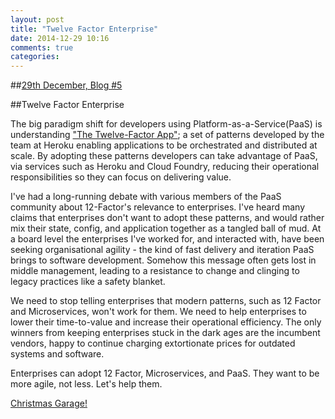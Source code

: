 ```yaml
---
layout: post
title: "Twelve Factor Enterprise"
date: 2014-12-29 10:16
comments: true
categories: 
---
```

##[29th December, Blog #5](http://blog.hatofmonkeys.com/blog/2014/12/25/the-twelve-blogs-of-christmas/)

##Twelve Factor Enterprise

The big paradigm shift for developers using Platform-as-a-Service(PaaS) is understanding ["The Twelve-Factor App"](http://12factor.net/); a set of patterns developed by the team at Heroku enabling applications to be orchestrated and distributed at scale. By adopting these patterns developers can take advantage of PaaS, via services such as Heroku and Cloud Foundry, reducing their operational responsibilities so they can focus on delivering value.

I've had a long-running debate with various members of the PaaS community about 12-Factor's relevance to enterprises. I've heard many claims that enterprises don't want to adopt these patterns, and would rather mix their state, config, and application together as a tangled ball of mud. At a board level the enterprises I've worked for, and interacted with, have been seeking organisational agility - the kind of fast delivery and iteration PaaS brings to software development. Somehow this message often gets lost in middle management, leading to a resistance to change and clinging to legacy practices like a safety blanket.

We need to stop telling enterprises that modern patterns, such as 12 Factor and Microservices, won't work for them. We need to help enterprises to lower their time-to-value and increase their operational efficiency. The only winners from keeping enterprises stuck in the dark ages are the incumbent vendors, happy to continue charging extortionate prices for outdated systems and software.

Enterprises can adopt 12 Factor, Microservices, and PaaS. They want to be more agile, not less. Let's help them.

[Christmas Garage!](https://www.youtube.com/watch?v=koZeLiJdvJk)